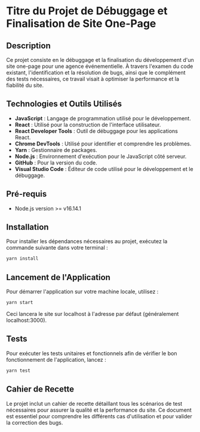 
# Titre du Projet de Débuggage et Finalisation de Site One-Page

## Description

Ce projet consiste en le débuggage et la finalisation du développement d'un site one-page pour une agence événementielle. À travers l'examen du code existant, l'identification et la résolution de bugs, ainsi que le complément des tests nécessaires, ce travail visait à optimiser la performance et la fiabilité du site.

## Technologies et Outils Utilisés

- **JavaScript** : Langage de programmation utilisé pour le développement.
- **React** : Utilisé pour la construction de l'interface utilisateur.
- **React Developer Tools** : Outil de débuggage pour les applications React.
- **Chrome DevTools** : Utilisé pour identifier et comprendre les problèmes.
- **Yarn** : Gestionnaire de packages.
- **Node.js** : Environnement d'exécution pour le JavaScript côté serveur.
- **GitHub** : Pour la version du code.
- **Visual Studio Code** : Éditeur de code utilisé pour le développement et le débuggage.

## Pré-requis

- Node.js version >= v16.14.1

## Installation

Pour installer les dépendances nécessaires au projet, exécutez la commande suivante dans votre terminal :

```bash
yarn install
```

## Lancement de l'Application
Pour démarrer l'application sur votre machine locale, utilisez :
```bash
yarn start
```

Ceci lancera le site sur localhost à l'adresse par défaut (généralement localhost:3000).

## Tests
Pour exécuter les tests unitaires et fonctionnels afin de vérifier le bon fonctionnement de l'application, lancez :
```bash
yarn test
```

## Cahier de Recette
Le projet inclut un cahier de recette détaillant tous les scénarios de test nécessaires pour assurer la qualité et la performance du site. Ce document est essentiel pour comprendre les différents cas d'utilisation et pour valider la correction des bugs.
